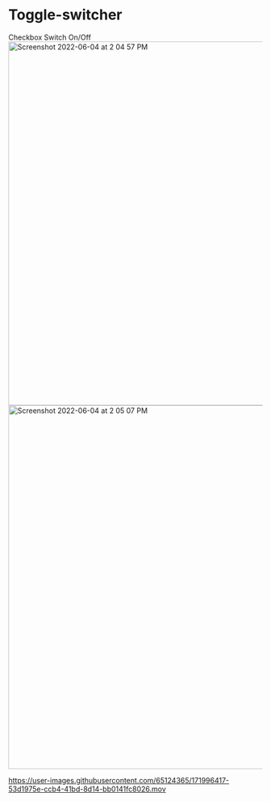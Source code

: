 # Toggle-switcher
 Checkbox Switch On/Off
<img width="720" alt="Screenshot 2022-06-04 at 2 04 57 PM" src="https://user-images.githubusercontent.com/65124365/171996411-4959b09b-0064-4807-8163-441ac46996ce.png">
<img width="720" alt="Screenshot 2022-06-04 at 2 05 07 PM" src="https://user-images.githubusercontent.com/65124365/171996414-acfbc85a-74e7-4f85-ab98-c8140f573cda.png">


https://user-images.githubusercontent.com/65124365/171996417-53d1975e-ccb4-41bd-8d14-bb0141fc8026.mov

